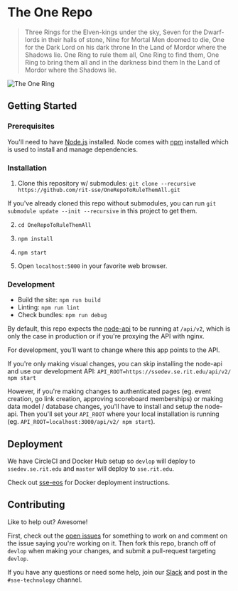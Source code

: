 # The One Repo

> Three Rings for the Elven-kings under the sky,
> Seven for the Dwarf-lords in their halls of stone,
> Nine for Mortal Men doomed to die,
> One for the Dark Lord on his dark throne
> In the Land of Mordor where the Shadows lie.
> One Ring to rule them all, One Ring to find them,
> One Ring to bring them all and in the darkness bind them
> In the Land of Mordor where the Shadows lie.

![The One Ring](https://user-images.githubusercontent.com/13719429/32019514-7b35a020-b99b-11e7-95a2-99e880c80b8b.gif)

## Getting Started

### Prerequisites

You'll need to have [Node.js](https://nodejs.org/en/download/) installed. Node comes with [npm](https://docs.npmjs.com/cli/npm) installed which is used to install and manage dependencies.

### Installation

1. Clone this repository w/ submodules:
`git clone --recursive https://github.com/rit-sse/OneRepoToRuleThemAll.git`

If you've already cloned this repo without submodules, you can run `git submodule update --init --recursive` in this project to get them.

2. `cd OneRepoToRuleThemAll`

3. `npm install`

4. `npm start`

5. Open `localhost:5000` in your favorite web browser.

### Development

* Build the site: `npm run build`
* Linting: `npm run lint`
* Check bundles: `npm run debug`

By default, this repo expects the [node-api](https://github.com/rit-sse/node-api) to be running at `/api/v2`, which is only the case in production or if you're proxying the API with nginx.

For development, you'll want to change where this app points to the API.

If you're only making visual changes, you can skip installing the node-api and use our development API: `API_ROOT=https://ssedev.se.rit.edu/api/v2/ npm start`

However, if you're making changes to authenticated pages (eg. event creation, go link creation, approving scoreboard memberships) or making data model / database changes, you'll have to install and setup the node-api. Then you'll set your `API_ROOT` where your local installation is running (eg. `API_ROOT=localhost:3000/api/v2/ npm start`).

## Deployment

We have CircleCI and Docker Hub setup so `devlop` will deploy to `ssedev.se.rit.edu` and `master` will deploy to `sse.rit.edu`.

Check out [sse-eos](https://github.com/rit-sse/sse-eos) for Docker deployment instructions.

## Contributing

Like to help out? Awesome!

First, check out the [open issues](https://github.com/rit-sse/OneRepoToRuleThemAll/issues) for something to work on and comment on the issue saying you're working on it. Then fork this repo, branch off of `devlop` when making your changes, and submit a pull-request targeting `devlop`.

If you have any questions or need some help, join our [Slack](rit-sse.slack.com) and post in the `#sse-technology` channel.
